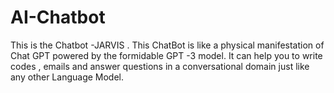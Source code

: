 # AI-Chatbot

This is the Chatbot -JARVIS . This ChatBot is like a physical manifestation of Chat GPT powered by the formidable GPT -3 model. It can help you to write codes , emails and answer questions in a conversational domain just like any other Language Model. 

